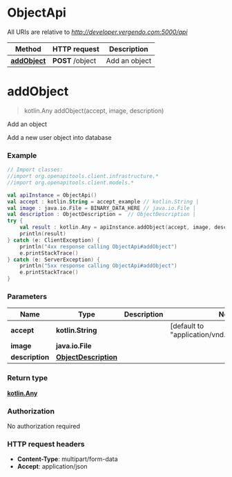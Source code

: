 # ObjectApi

All URIs are relative to *http://developer.vergendo.com:5000/api*

Method | HTTP request | Description
------------- | ------------- | -------------
[**addObject**](ObjectApi.md#addObject) | **POST** /object | Add an object


<a name="addObject"></a>
# **addObject**
> kotlin.Any addObject(accept, image, description)

Add an object

Add a new user object into database

### Example
```kotlin
// Import classes:
//import org.openapitools.client.infrastructure.*
//import org.openapitools.client.models.*

val apiInstance = ObjectApi()
val accept : kotlin.String = accept_example // kotlin.String | 
val image : java.io.File = BINARY_DATA_HERE // java.io.File | 
val description : ObjectDescription =  // ObjectDescription | 
try {
    val result : kotlin.Any = apiInstance.addObject(accept, image, description)
    println(result)
} catch (e: ClientException) {
    println("4xx response calling ObjectApi#addObject")
    e.printStackTrace()
} catch (e: ServerException) {
    println("5xx response calling ObjectApi#addObject")
    e.printStackTrace()
}
```

### Parameters

Name | Type | Description  | Notes
------------- | ------------- | ------------- | -------------
 **accept** | **kotlin.String**|  | [default to &quot;application/vnd.myplace.v1+json&quot;]
 **image** | **java.io.File**|  |
 **description** | [**ObjectDescription**](ObjectDescription.md)|  |

### Return type

[**kotlin.Any**](kotlin.Any.md)

### Authorization

No authorization required

### HTTP request headers

 - **Content-Type**: multipart/form-data
 - **Accept**: application/json

